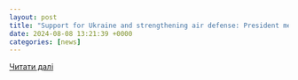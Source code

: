 ```yaml
---
layout: post
title: "Support for Ukraine and strengthening air defense: President meets with US Congressional delegation"
date: 2024-08-08 13:21:39 +0000
categories: [news]
---
```


[Читати далі](https://odessa-journal.com/public/support-for-ukraine-and-strengthening-air-defense-president-meets-with-us-congressional-delegation)
